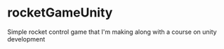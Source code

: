 # rocketGameUnity

Simple rocket control game that I'm making along with a course on unity development

